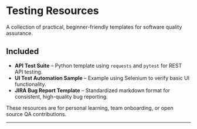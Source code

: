 # Testing Resources

A collection of practical, beginner-friendly templates for software quality assurance.

## Included

- **API Test Suite** – Python template using `requests` and `pytest` for REST API testing.
- **UI Test Automation Sample** – Example using Selenium to verify basic UI functionality.
- **JIRA Bug Report Template** – Standardized markdown format for consistent, high-quality bug reporting.

These resources are for personal learning, team onboarding, or open source QA contributions.

---
